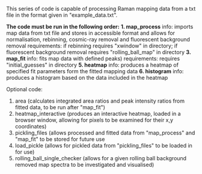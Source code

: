 This series of code is capable of processing Raman mapping data from a txt file in the format given in "example_data.txt". 

**The code must be run in the following order:**
**1. map_process**
   info: imports map data from txt file and stores in accessible format and allows for normalisation, rebinning, cosmic-ray removal and fluorescent background removal
   requirements: if rebinning requires "xwindow" in directory; if fluorescent background removal requires "rolling_ball_map" in directory
**3. map_fit**
   info: fits map data with defined peaks)
   requirements: requires "initial_guesses" in directory
**5. heatmap**
   info: produces a heatmap of specified fit parameters form the fitted mapping data
**6. histogram**
   info: produces a histogram based on the data included in the heatmap

Optional code: 
1. area (calculates integrated area ratios and peak intensity ratios from fitted data, to be run after "map_fit")
2. heatmap_interactive (produces an interactive heatmap, loaded in a browser window, allowing for pixels to be examined for their x,y coordinates)
3. pickling_files (allows processed and fitted data from "map_process" and "map_fit" to be stored for future use
4. load_pickle (allows for pickled data from "pickling_files" to be loaded in for use)
5. rolling_ball_single_checker (allows for a given rolling ball background removed map spectra to be investigated and visualised)
